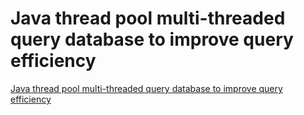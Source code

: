 # Java thread pool multi-threaded query database to improve query efficiency
[Java thread pool multi-threaded query database to improve query efficiency](https://aiwithcloud.com/2022/09/15/java_thread_pool_multi_threaded_query_database_to_improve_query_efficiency/)